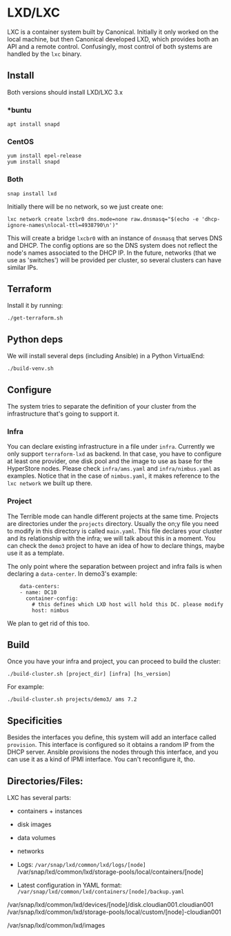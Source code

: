 # LXD/LXC

LXC is a container system built by Canonical. Initially it only worked on the local machine, but then
Canonical developed LXD, which provides both an API and a remote control. Confusingly, most control of
both systems are handled by the `lxc` binary.

## Install

Both versions should install LXD/LXC 3.x

### *buntu

    apt install snapd

### CentOS

    yum install epel-release
    yum install snapd

### Both

    snap install lxd

Initially there will be no network, so we just create one:

    lxc network create lxcbr0 dns.mode=none raw.dnsmasq="$(echo -e 'dhcp-ignore-names\nlocal-ttl=4938790\n')"

This will create a bridge `lxcbr0` with an instance of `dnsmasq` that serves DNS and DHCP. The config
options are so the DNS system does not reflect the node's names associated to the DHCP IP. In the future,
networks (that we use as 'switches') will be provided per cluster, so several clusters can have similar
IPs.


## Terraform

Install it by running:

    ./get-terraform.sh


## Python deps

We will install several deps (including Ansible) in a Python VirtualEnd:

    ./build-venv.sh


## Configure

The system tries to separate the definition of your cluster from the infrastructure that's going to
support it.

### Infra

You can declare existing infrastructure in a file under `infra`. Currently we only support
`terraform-lxd` as backend. In that case, you have to configure at least one provider, one disk pool
and the image to use as base for the HyperStore nodes. Please check `infra/ams.yaml` and
`infra/nimbus.yaml` as examples. Notice that in the case of `nimbus.yaml`, it makes reference to the
`lxc network` we built up there.

### Project

The Terrible mode can handle different projects at the same time. Projects are directories under the
`projects` directory. Usually the on;y file you need to modify in this directory is called `main.yaml`.
This file declares your cluster and its relationship with the infra; we will talk about this in a
moment. You can check the `demo3` project to have an idea of how to declare things, maybe use it as a
template.

The only point where the separation between project and infra fails is when declaring a
`data-center`. In demo3's example:

        data-centers:
        - name: DC10
          container-config:
            # this defines which LXD host will hold this DC. please modify
            host: nimbus

We plan to get rid of this too.

## Build

Once you have your infra and project, you can proceed to build the cluster:

    ./build-cluster.sh [project_dir] [infra] [hs_version]

For example:

    ./build-cluster.sh projects/demo3/ ams 7.2


## Specificities

Besides the interfaces you define, this system will add an interface called `provision`. This interface
is configured so it obtains a random IP from the DHCP server. Ansible provisions the nodes through this
interface, and you can use it as a kind of IPMI interface. You can't reconfigure it, tho.


## Directories/Files:

LXC has several parts:

* containers + instances
* disk images
* data volumes
* networks

* Logs: `/var/snap/lxd/common/lxd/logs/[node]`
/var/snap/lxd/common/lxd/storage-pools/local/containers/[node]

* Latest configuration in YAML format: `/var/snap/lxd/common/lxd/containers/[node]/backup.yaml`

/var/snap/lxd/common/lxd/devices/[node]/disk.cloudian001.cloudian001
/var/snap/lxd/common/lxd/storage-pools/local/custom/[node]-cloudian001

/var/snap/lxd/common/lxd/images
